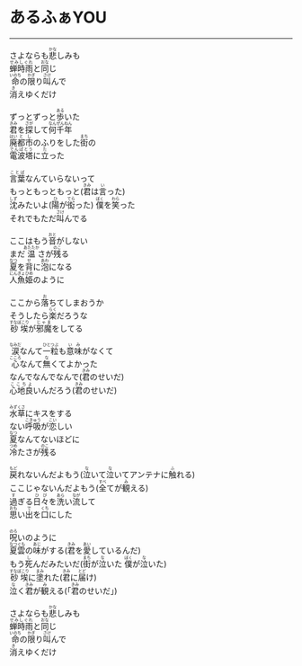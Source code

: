 # あるふぁYOU
---
<lyric>
さよならも<ruby>悲<rt>かな</rt></ruby>しみも<br/>
<ruby>蝉時雨<rt>せみしぐれ</rt></ruby>と<ruby>同<rt>おな</rt></ruby>じ<br/>
<ruby>命<rt>いのち</rt></ruby>の<ruby>限<rt>かぎ</rt></ruby>り<ruby>叫<rt>さけ</rt></ruby>んで<br/>
<ruby>消<rt>き</rt></ruby>えゆくだけ<br/>
<br/>
ずっとずっと<ruby>歩<rt>ある</rt></ruby>いた<br/>
<ruby>君<rt>きみ</rt></ruby>を<ruby>探<rt>さが</rt></ruby>して<ruby>何<rt>なん</rt></ruby><ruby>千<rt>ぜん</rt></ruby><ruby>年<rt>ねん</rt></ruby><br/>
<ruby>廃<rt>はい</rt></ruby><ruby>都市<rt>とし</rt></ruby>のふりをした<ruby>街<rt>まち</rt></ruby>の<br/>
<ruby>電波塔<rt>でんぱとう</rt></ruby>に<ruby>立<rt>た</rt></ruby>った<br/>
<br/>
<ruby>言葉<rt>ことば</rt></ruby>なんていらないって<br/>
もっともっともっと(<ruby>君<rt>きみ</rt></ruby>は<ruby>言<rt>い</rt></ruby>った)<br/>
<ruby>沈<rt>しず</rt></ruby>みたいよ(<ruby>陽<rt>ひ</rt></ruby>が<ruby>衒<rt>てら</rt></ruby>った) <ruby>僕<rt>ぼく</rt></ruby>を<ruby>笑<rt>わら</rt></ruby>った<br/>
それでもただ<ruby>叫<rt>さけ</rt></ruby>んでる<br/>
<br/>
ここはもう<ruby>音<rt>おと</rt></ruby>がしない<br/>
まだ<ruby>温<rt>あたたか</rt></ruby>さが<ruby>残<rt>のこ</rt></ruby>る<br/>
<ruby>夏<rt>なつ</rt></ruby>を<ruby>背<rt>せ</rt></ruby>に<ruby>泡<rt>あわ</rt></ruby>になる<br/>
<ruby>人魚姫<rt>にんぎょひめ</rt></ruby>のように<br/>
<br/>
ここから<ruby>落<rt>お</rt></ruby>ちてしまおうか<br/>
そうしたら<ruby>楽<rt>らく</rt></ruby>だろうな<br/>
<ruby>砂埃<rt>すなぼこり</rt></ruby>が<ruby>邪魔<rt>じゃま</rt></ruby>をしてる<br/>
<br/>
<ruby>涙<rt>なみだ</rt></ruby>なんて<ruby>一粒<rt>ひとつぶ</rt></ruby>も<ruby>意味<rt>いみ</rt></ruby>がなくて<br/>
<ruby>心<rt>こころ</rt></ruby>なんて<ruby>無<rt>な</rt></ruby>くてよかった<br/>
なんでなんでなんで(<ruby>君<rt>きみ</rt></ruby>のせいだ)<br/>
<ruby>心地良<rt>ここちよ</rt></ruby>いんだろう(<ruby>君<rt>きみ</rt></ruby>のせいだ)<br/>
<br/>
<ruby>水草<rt>みずくさ</rt></ruby>にキスをする<br/>
ない<ruby>呼吸<rt>こきゅう</rt></ruby>が<ruby>恋<rt>こい</rt></ruby>しい<br/>
<ruby>夏<rt>なつ</rt></ruby>なんてないほどに<br/>
<ruby>冷<rt>つめ</rt></ruby>たさが<ruby>残<rt>のこ</rt></ruby>る<br/>
<br/>
<ruby>戻<rt>もど</rt></ruby>れないんだよもう(<ruby>泣<rt>な</rt></ruby>いて<ruby>泣<rt>な</rt></ruby>いてアンテナに<ruby>触<rt>ふ</rt></ruby>れる)<br/>
ここじゃないんだよもう(<ruby>全<rt>すべ</rt></ruby>てが<ruby>観<rt>み</rt></ruby>える)<br/>
<ruby>過<rt>す</rt></ruby>ぎる<ruby>日々<rt>ひび</rt></ruby>を<ruby>洗<rt>あら</rt></ruby>い<ruby>流<rt>なが</rt></ruby>して<br/>
<ruby>思<rt>おも</rt></ruby>い<ruby>出<rt>で</rt></ruby>を<ruby>口<rt>くち</rt></ruby>にした<br/>
<br/>
<ruby>呪<rt>のろ</rt></ruby>いのように<br/>
<ruby>夏雲<rt>なつぐも</rt></ruby>の<ruby>味<rt>あじ</rt></ruby>がする(<ruby>君<rt>きみ</rt></ruby>を<ruby>愛<rt>あい</rt></ruby>しているんだ)<br/>
もう<ruby>死<rt>し</rt></ruby>んだみたいだ(<ruby>街<rt>まち</rt></ruby>が<ruby>泣<rt>な</rt></ruby>いた <ruby>僕<rt>ぼく</rt></ruby>が<ruby>泣<rt>な</rt></ruby>いた)<br/>
<ruby>砂埃<rt>すなぼこり</rt></ruby>に<ruby>塗<rt>まみ</rt></ruby>れた(<ruby>君<rt>きみ</rt></ruby>に<ruby>届<rt>とど</rt></ruby>け)<br/>
<ruby>泣<rt>な</rt></ruby>く<ruby>君<rt>きみ</rt></ruby>が<ruby>観<rt>み</rt></ruby>える(「<ruby>君<rt>きみ</rt></ruby>のせいだ」)<br/>
<br/>
さよならも<ruby>悲<rt>かな</rt></ruby>しみも<br/>
<ruby>蝉時雨<rt>せみしぐれ</rt></ruby>と<ruby>同<rt>おな</rt></ruby>じ<br/>
<ruby>命<rt>いのち</rt></ruby>の<ruby>限<rt>かぎ</rt></ruby>り<ruby>叫<rt>さけ</rt></ruby>んで<br/>
<ruby>消<rt>き</rt></ruby>えゆくだけ<br/>
</lyric>
